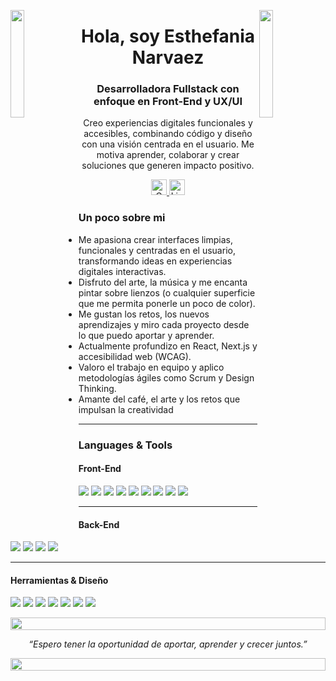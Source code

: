 <img align="left" src="https://user-images.githubusercontent.com/65187002/144930161-2f783401-8d27-4fdf-a2f7-cc0ba32f1f1f.gif" width="21%" style="display:inline;"><img align="right" src="https://user-images.githubusercontent.com/65187002/144930161-2f783401-8d27-4fdf-a2f7-cc0ba32f1f1f.gif" width="21%" style="display:inline;">

<h1 align="center"> Hola, soy Esthefania Narvaez </h1>
<h3 align="center"> Desarrolladora Fullstack con enfoque en Front-End y UX/UI</h3>

<p align="center">
Creo experiencias digitales funcionales y accesibles, combinando código y diseño con una visión centrada en el usuario. 
Me motiva aprender, colaborar y crear soluciones que generen impacto positivo.
</p>
<p align="center">
  <span>
    <a href="mailto:esthefania.narvaezpol@gmail.com?subject=Hola%20Esthefania" target="_blank">
      <img src="https://img.shields.io/badge/Gmail-%23D14836.svg?&style=for-the-badge&logo=gmail&logoColor=white" alt="Gmail" height="25" />
    </a>
    <a href="https://www.linkedin.com/in/esthefania-narvaez/" target="_blank">
      <img src="https://img.shields.io/badge/LinkedIn-%230077B5.svg?&style=for-the-badge&logo=linkedin&logoColor=white" alt="LinkedIn" height="25" />
    </a>
  </span>
</p>

### Un poco sobre mi

- Me apasiona crear interfaces limpias, funcionales y centradas en el usuario, transformando ideas en experiencias digitales interactivas.  
- Disfruto del arte, la música y me encanta pintar sobre lienzos (o cualquier superficie que me permita ponerle un poco de color).  
- Me gustan los retos, los nuevos aprendizajes y miro cada proyecto desde lo que puedo aportar y aprender.  
- Actualmente profundizo en React, Next.js y accesibilidad web (WCAG). 
- Valoro el trabajo en equipo y aplico metodologías ágiles como Scrum y Design Thinking. 
- Amante del café, el arte y los retos que impulsan la creatividad  


---


###  Languages & Tools  

####  Front-End  
<p align="left">
  <img src="https://img.shields.io/badge/HTML5-%23E34F26?style=for-the-badge&logo=html5&logoColor=white" />
  <img src="https://img.shields.io/badge/CSS3-%231572B6?style=for-the-badge&logo=css3&logoColor=white" />
  <img src="https://img.shields.io/badge/JavaScript-%23323330?style=for-the-badge&logo=javascript&logoColor=%23F7DF1E" />
  <img src="https://img.shields.io/badge/TypeScript-%23007ACC?style=for-the-badge&logo=typescript&logoColor=white" />
  <img src="https://img.shields.io/badge/React-%2320232a?style=for-the-badge&logo=react&logoColor=%2361DAFB" />
  <img src="https://img.shields.io/badge/Next.js-%23000000?style=for-the-badge&logo=nextdotjs&logoColor=white" />
  <img src="https://img.shields.io/badge/Bootstrap-%238511FA?style=for-the-badge&logo=bootstrap&logoColor=white" />
  <img src="https://img.shields.io/badge/Responsive%20Design-%2302569B?style=for-the-badge&logo=responsivedesign&logoColor=white" />
  <img src="https://img.shields.io/badge/Accessibility%20(WCAG)-%23FFB400?style=for-the-badge&logo=accessibility&logoColor=black" />
</p>  

---

#### Back-End  
<p align="left">
  <img src="https://img.shields.io/badge/PHP-%23777BB4?style=for-the-badge&logo=php&logoColor=white" />
  <img src="https://img.shields.io/badge/MySQL-%234479A1?style=for-the-badge&logo=mysql&logoColor=white" />
  <img src="https://img.shields.io/badge/MongoDB-%234ea94b?style=for-the-badge&logo=mongodb&logoColor=white" />
  <img src="https://img.shields.io/badge/RESTful%20APIs-%23000000?style=for-the-badge&logo=fastapi&logoColor=white" />
</p>  

---

####  Herramientas & Diseño  
<p align="left">
  <img src="https://img.shields.io/badge/Figma-%23F24E1E?style=for-the-badge&logo=figma&logoColor=white" />
  <img src="https://img.shields.io/badge/Mural-%23FF6B6B?style=for-the-badge&logo=mural&logoColor=white" />
  <img src="https://img.shields.io/badge/Adobe%20XD-%23FF61F6?style=for-the-badge&logo=adobexd&logoColor=white" />
  <img src="https://img.shields.io/badge/Git-%23F05033?style=for-the-badge&logo=git&logoColor=white" />
  <img src="https://img.shields.io/badge/GitHub-%23121011?style=for-the-badge&logo=github&logoColor=white" />
  <img src="https://img.shields.io/badge/Azure-%230072C6?style=for-the-badge&logo=microsoftazure&logoColor=white" />
  <img src="https://img.shields.io/badge/VS%20Code-%23007ACC?style=for-the-badge&logo=visualstudiocode&logoColor=white" />
</p>  

<img src="https://i.imgur.com/dBaSKWF.gif" height="20" width="100%">
<p align="center">
   <i>“Espero tener la oportunidad de aportar, aprender y crecer juntos.”</i>
</p>
<img src="https://i.imgur.com/dBaSKWF.gif" height="20" width="100%">

